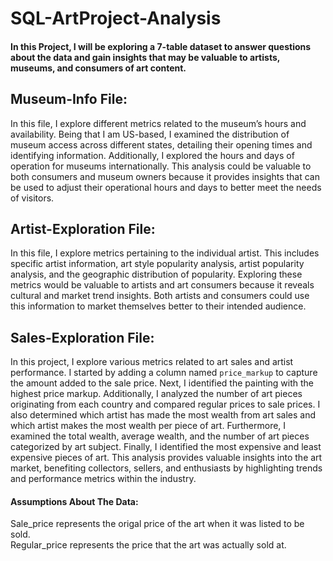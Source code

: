 # SQL-ArtProject-Analysis


#### In this Project, I will be exploring a 7-table dataset to answer questions about the data and gain insights that may be valuable to artists, museums, and consumers of art content.


## Museum-Info File:
In this file, I explore different metrics related to the museum’s hours and availability. Being that I am US-based, I examined the distribution of museum access across different states, detailing their opening times and identifying information. Additionally, I explored the hours and days of operation for museums internationally. This analysis could be valuable to both consumers and museum owners because it provides insights that can be used to adjust their operational hours and days to better meet the needs of visitors.


## Artist-Exploration File:
In this file, I explore metrics pertaining to the individual artist. This includes specific artist information, art style popularity analysis, artist popularity analysis, and the geographic distribution of popularity. Exploring these metrics would be valuable to artists and art consumers because it reveals cultural and market trend insights. Both artists and consumers could use this information to market themselves better to their intended audience.


## Sales-Exploration File:
In this project, I explore various metrics related to art sales and artist performance. I started by adding a column named `price_markup` to capture the amount added to the sale price. Next, I identified the painting with the highest price markup. Additionally, I analyzed the number of art pieces originating from each country and compared regular prices to sale prices. I also determined which artist has made the most wealth from art sales and which artist makes the most wealth per piece of art. Furthermore, I examined the total wealth, average wealth, and the number of art pieces categorized by art subject. Finally, I identified the most expensive and least expensive pieces of art. This analysis provides valuable insights into the art market, benefiting collectors, sellers, and enthusiasts by highlighting trends and performance metrics within the industry.


#### Assumptions About The Data: 
Sale_price represents the origal price of the art when it was listed to be sold.<br/>
Regular_price represents the price that the art was actually sold at.
